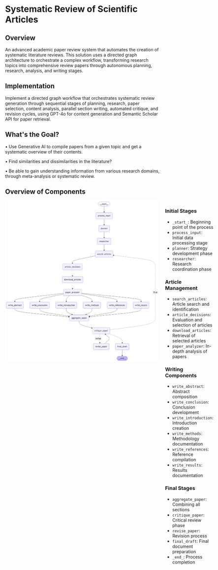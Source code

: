 # Systematic Review of Scientific Articles

## Overview 
An advanced academic paper review system that automates the creation of systematic literature reviews. This solution uses a directed graph architecture to orchestrate a complex workflow, transforming research topics into comprehensive review papers through autonomous planning, research, analysis, and writing stages.

## Implementation 
Implement a directed graph workflow that orchestrates systematic review generation through sequential stages of planning, research, paper selection, content analysis, parallel section writing, automated critique, and revision cycles, using GPT-4o for content generation and Semantic Scholar API for paper retrieval.


## What's the Goal?
• Use Generative AI to compile papers from a given topic and get a systematic overview of their contents. 

• Find similarities and dissimilarities in the literature?

• Be able to gain understanding information from various research domains, through meta-analysis or systematic review. 

## Overview of Components

<div style="display: flex; align-items: flex-start; gap: 20px;">
    <img src="assets/systematic_review_graph.png" alt="Systematic Review Graph" width="500"/>
    <div>
        <h3>Initial Stages</h3>
        <ul>
            <li><code>_start_</code>: Beginning point of the process</li>
            <li><code>process_input</code>: Initial data processing stage</li>
            <li><code>planner</code>: Strategy development phase</li>
            <li><code>researcher</code>: Research coordination phase</li>
        </ul>
        <h3>Article Management</h3>
        <ul>
            <li><code>search_articles</code>: Article search and identification</li>
            <li><code>article_decisions</code>: Evaluation and selection of articles</li>
            <li><code>download_articles</code>: Retrieval of selected articles</li>
            <li><code>paper_analyzer</code>: In-depth analysis of papers</li>
        </ul>
        <h3>Writing Components</h3>
        <ul>
            <li><code>write_abstract</code>: Abstract composition</li>
            <li><code>write_conclusion</code>: Conclusion development</li>
            <li><code>write_introduction</code>: Introduction creation</li>
            <li><code>write_methods</code>: Methodology documentation</li>
            <li><code>write_references</code>: Reference compilation</li>
            <li><code>write_results</code>: Results documentation</li>
        </ul>
        <h3>Final Stages</h3>
        <ul>
            <li><code>aggregate_paper</code>: Combining all sections</li>
            <li><code>critique_paper</code>: Critical review phase</li>
            <li><code>revise_paper</code>: Revision process</li>
            <li><code>final_draft</code>: Final document preparation</li>
            <li><code>_end_</code>: Process completion</li>
        </ul>
    </div>
</div>
